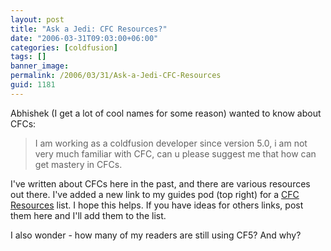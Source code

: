 ```yaml
---
layout: post
title: "Ask a Jedi: CFC Resources?"
date: "2006-03-31T09:03:00+06:00"
categories: [coldfusion]
tags: []
banner_image: 
permalink: /2006/03/31/Ask-a-Jedi-CFC-Resources
guid: 1181
---
```


Abhishek (I get a lot of cool names for some reason) wanted to know about CFCs:

<blockquote>
I am working as a coldfusion developer since version 5.0, i am not very much familiar with CFC, can u please suggest me that how can get mastery in CFCs. 
</blockquote>

I've written about CFCs here in the past, and there are various resources out there. I've added a new link to my guides pod (top right) for a <a href="http://ray.camdenfamily.com/cfcresources.cfm">CFC Resources</a> list. I hope this helps. If you have ideas for others links, post them here and I'll add them to the list.

I also wonder - how many of my readers are still using CF5? And why?
